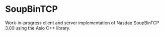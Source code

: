 # SoupBinTCP

Work-in-progress client and server implementation of Nasdaq SoupBinTCP 3.00
using the Asio C++ library.
